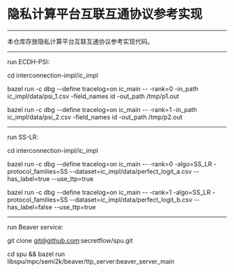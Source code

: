 # 隐私计算平台互联互通协议参考实现

---
本仓库存放隐私计算平台互联互通协议参考实现代码。

---

run ECDH-PSI:

cd interconnection-impl/ic_impl

bazel run -c dbg --define tracelog=on ic_main -- -rank=0 -in_path ic_impl/data/psi_1.csv -field_names id -out_path /tmp/p1.out

bazel run -c dbg --define tracelog=on ic_main -- -rank=1 -in_path ic_impl/data/psi_2.csv -field_names id -out_path /tmp/p2.out

---

run SS-LR:

cd interconnection-impl/ic_impl

bazel run -c dbg --define tracelog=on ic_main -- -rank=0 -algo=SS_LR -protocol_families=SS --dataset=ic_impl/data/perfect_logit_a.csv --has_label=true --use_ttp=true

bazel run -c dbg --define tracelog=on ic_main -- -rank=1 -algo=SS_LR -protocol_families=SS --dataset=ic_impl/data/perfect_logit_b.csv --has_label=false --use_ttp=true

---

run Beaver service:

git clone git@github.com:secretflow/spu.git

cd spu && bazel run libspu/mpc/semi2k/beaver/ttp_server:beaver_server_main